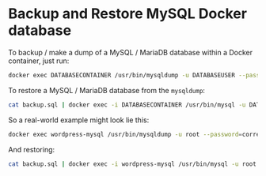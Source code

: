 # Backup and Restore MySQL Docker database

To backup / make a dump of a MySQL / MariaDB database within a Docker container, just run:

```bash
docker exec DATABASECONTAINER /usr/bin/mysqldump -u DATABASEUSER --password=DATABASEPASSWORD DATABASE > backup.sql
```

To restore a MySQL / MariaDB database from the `mysqldump`:

```bash
cat backup.sql | docker exec -i DATABASECONTAINER /usr/bin/mysql -u DATABASEUSER --password=DATABASEPASSWORD DATABASE
```

So a real-world example might look lie this:

```bash
docker exec wordpress-mysql /usr/bin/mysqldump -u root --password=correcthorsebatterystaple wordpressdb > backup.sql
```

And restoring:

```bash
cat backup.sql | docker exec -i wordpress-mysql /usr/bin/mysql -u root --password=correcthorsebatterystaple wordpressdb
```
